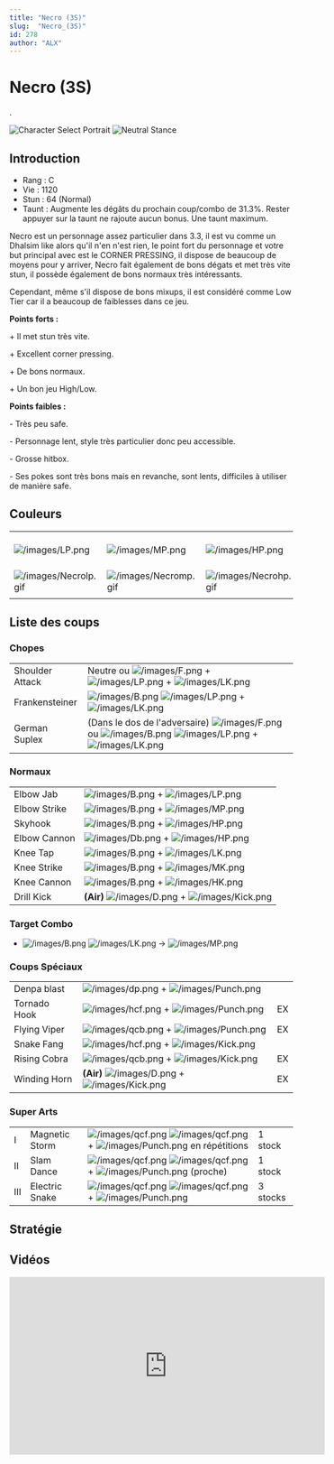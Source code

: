 ```yaml
---
title: "Necro (3S)"
slug:  "Necro_(3S)"
id: 278
author: "ALX"
---
```


# Necro (3S)

.

![Character Select
Portrait](/images/Necro3sport.gif "Character Select Portrait") ![Neutral
Stance](/images/Necro3s-stance.gif "Neutral Stance")

## Introduction

- Rang : C
- Vie : 1120
- Stun : 64 (Normal)
- Taunt : Augmente les dégâts du prochain coup/combo de 31.3%. Rester
  appuyer sur la taunt ne rajoute aucun bonus. Une taunt maximum.

Necro est un personnage assez particulier dans 3.3, il est vu comme un
Dhalsim like alors qu'il n'en n'est rien, le point fort du personnage et
votre but principal avec est le CORNER PRESSING, il dispose de beaucoup
de moyens pour y arriver, Necro fait également de bons dégats et met
très vite stun, il possède également de bons normaux très intéressants.

Cependant, même s'il dispose de bons mixups, il est considéré comme Low
Tier car il a beaucoup de faiblesses dans ce jeu.

**Points forts :**

\+ Il met stun très vite.

\+ Excellent corner pressing.

\+ De bons normaux.

\+ Un bon jeu High/Low.

**Points faibles :**

\- Très peu safe.

\- Personnage lent, style très particulier donc peu accessible.

\- Grosse hitbox.

\- Ses pokes sont très bons mais en revanche, sont lents, difficiles à
utiliser de manière safe.

## Couleurs

|                                                |                                                |                                                |                                                |                                                |                                                |                                                                                                              |
|------------------------------------------------|------------------------------------------------|------------------------------------------------|------------------------------------------------|------------------------------------------------|------------------------------------------------|--------------------------------------------------------------------------------------------------------------|
| ![](/images/LP.png "/images/LP.png")           | ![](/images/MP.png "/images/MP.png")           | ![](/images/HP.png "/images/HP.png")           | ![](/images/LK.png "/images/LK.png")           | ![](/images/MK.png "/images/MK.png")           | ![](/images/HK.png "/images/HK.png")           | ![](/images/LP.png "/images/LP.png")![](/images/MK.png "/images/MK.png")![](/images/HP.png "/images/HP.png") |
| ![](/images/Necrolp.gif "/images/Necrolp.gif") | ![](/images/Necromp.gif "/images/Necromp.gif") | ![](/images/Necrohp.gif "/images/Necrohp.gif") | ![](/images/Necrolk.gif "/images/Necrolk.gif") | ![](/images/Necromk.gif "/images/Necromk.gif") | ![](/images/Necrohk.gif "/images/Necrohk.gif") | ![](/images/Necrolpmkhp.gif "/images/Necrolpmkhp.gif")                                                       |
|                                                |                                                |                                                |                                                |                                                |                                                |                                                                                                              |

## Liste des coups

### Chopes

|                 |                                                                                                                                                                                    |
|-----------------|------------------------------------------------------------------------------------------------------------------------------------------------------------------------------------|
| Shoulder Attack | Neutre ou ![](/images/F.png "/images/F.png") + ![](/images/LP.png "/images/LP.png") + ![](/images/LK.png "/images/LK.png")                                                         |
| Frankensteiner  | ![](/images/B.png "/images/B.png") ![](/images/LP.png "/images/LP.png") + ![](/images/LK.png "/images/LK.png")                                                                     |
| German Suplex   | (Dans le dos de l'adversaire) ![](/images/F.png "/images/F.png") ou ![](/images/B.png "/images/B.png") ![](/images/LP.png "/images/LP.png") + ![](/images/LK.png "/images/LK.png") |

### Normaux

|              |                                                                                         |
|--------------|-----------------------------------------------------------------------------------------|
| Elbow Jab    | ![](/images/B.png "/images/B.png") + ![](/images/LP.png "/images/LP.png")               |
| Elbow Strike | ![](/images/B.png "/images/B.png") + ![](/images/MP.png "/images/MP.png")               |
| Skyhook      | ![](/images/B.png "/images/B.png") + ![](/images/HP.png "/images/HP.png")               |
| Elbow Cannon | ![](/images/Db.png "/images/Db.png") + ![](/images/HP.png "/images/HP.png")             |
| Knee Tap     | ![](/images/B.png "/images/B.png") + ![](/images/LK.png "/images/LK.png")               |
| Knee Strike  | ![](/images/B.png "/images/B.png") + ![](/images/MK.png "/images/MK.png")               |
| Knee Cannon  | ![](/images/B.png "/images/B.png") + ![](/images/HK.png "/images/HK.png")               |
| Drill Kick   | **(Air)** ![](/images/D.png "/images/D.png") + ![](/images/Kick.png "/images/Kick.png") |

### Target Combo

- ![](/images/B.png "/images/B.png")
  ![](/images/LK.png "/images/LK.png") -\>
  ![](/images/MP.png "/images/MP.png")

### Coups Spéciaux

|              |                                                                                         |     |
|--------------|-----------------------------------------------------------------------------------------|-----|
| Denpa blast  | ![](/images/dp.png "/images/dp.png") + ![](/images/Punch.png "/images/Punch.png")       |     |
| Tornado Hook | ![](/images/hcf.png "/images/hcf.png") + ![](/images/Punch.png "/images/Punch.png")     | EX  |
| Flying Viper | ![](/images/qcb.png "/images/qcb.png") + ![](/images/Punch.png "/images/Punch.png")     | EX  |
| Snake Fang   | ![](/images/hcf.png "/images/hcf.png") + ![](/images/Kick.png "/images/Kick.png")       |     |
| Rising Cobra | ![](/images/qcb.png "/images/qcb.png") + ![](/images/Kick.png "/images/Kick.png")       | EX  |
| Winding Horn | **(Air)** ![](/images/D.png "/images/D.png") + ![](/images/Kick.png "/images/Kick.png") | EX  |

### Super Arts

|     |                |                                                                                                                                           |          |
|-----|----------------|-------------------------------------------------------------------------------------------------------------------------------------------|----------|
| I   | Magnetic Storm | ![](/images/qcf.png "/images/qcf.png") ![](/images/qcf.png "/images/qcf.png") + ![](/images/Punch.png "/images/Punch.png") en répétitions | 1 stock  |
| II  | Slam Dance     | ![](/images/qcf.png "/images/qcf.png") ![](/images/qcf.png "/images/qcf.png") + ![](/images/Punch.png "/images/Punch.png") (proche)       | 1 stock  |
| III | Electric Snake | ![](/images/qcf.png "/images/qcf.png") ![](/images/qcf.png "/images/qcf.png") + ![](/images/Punch.png "/images/Punch.png")                | 3 stocks |

## Stratégie

## Vidéos

<iframe width='560' height='315' src='https://www.youtube.com/embed/LX44hWWbTBo' title='YouTube video player' frameborder='0' allow='accelerometer; autoplay; clipboard-write; encrypted-media; gyroscope; picture-in-picture' allowfullscreen></iframe>
